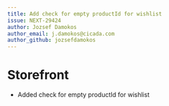 ```yaml
---
title: Add check for empty productId for wishlist
issue: NEXT-29424
author: Jozsef Damokos
author_email: j.damokos@cicada.com
author_github: jozsefdamokos
---
```

# Storefront
* Added check for empty productId for wishlist
